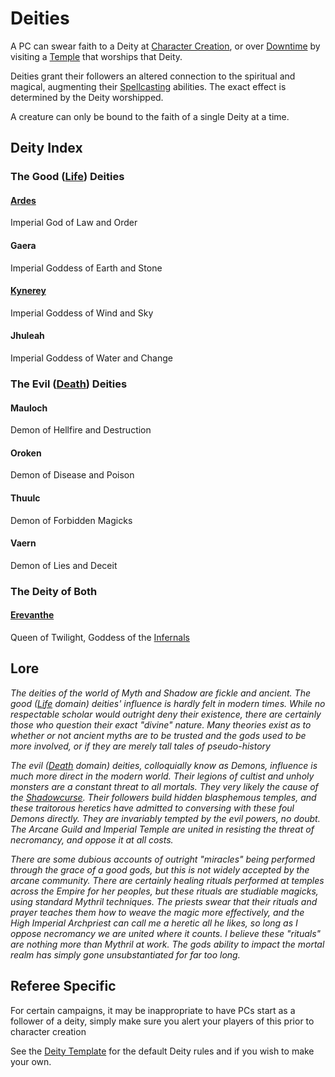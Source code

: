 # Deities
A PC can swear faith to a Deity at [Character Creation](../../../Character%20Creation/Character%20Creation%20Walkthrough.md), or over [Downtime](../../../Player%20Characters/Derived%20Statistics/Level.md#Downtime) by visiting a [Temple](../../../Economy/Detailed%20Prices/Relevant%20Prices/Temple%20Services.md) that worships that Deity.

Deities grant their followers an altered connection to the spiritual and magical, augmenting their [Spellcasting](../../Spellcasting.md) abilities. The exact effect is determined by the Deity worshipped.  

A creature can only be bound to the faith of a single Deity at a time.
## Deity Index

### The Good ([Life](../../Spell%20Domains/Life.md)) Deities
#### [Ardes](Deity%20Index/Ardes.md)
Imperial God of Law and Order
#### Gaera
Imperial Goddess of Earth and Stone
#### [Kynerey](Deity%20Index/Kynerey.md)
Imperial Goddess of Wind and Sky
#### Jhuleah
Imperial Goddess of Water and Change
### The Evil ([Death](../../Spell%20Domains/Death.md)) Deities
#### Mauloch
Demon of Hellfire and Destruction
#### Oroken
Demon of Disease and Poison
#### Thuulc
Demon of Forbidden Magicks
#### Vaern
Demon of Lies and Deceit
### The Deity of Both
#### [Erevanthe](Deity%20Index/Erevanthe.md)
Queen of Twilight, Goddess of the [Infernals](../../../Player%20Characters/Ancenstries/Infernals.md)
## Lore
*The deities of the world of Myth and Shadow are fickle and ancient. The good ([Life](../../Spell%20Domains/Life.md) domain) deities' influence is hardly felt in modern times. While no respectable scholar would outright deny their existence, there are certainly those who question their exact "divine" nature. Many theories exist as to whether or not ancient myths are to be trusted and the gods used to be more involved, or if they are merely tall tales of pseudo-history* 

*The evil ([Death](../../Spell%20Domains/Death.md) domain) deities, colloquially know as Demons, influence is much more direct in the modern world. Their legions of cultist and unholy monsters are a constant threat to all mortals. They very likely the cause of the [Shadowcurse](../../../Hazards/Shadowcurse.md). Their followers build hidden blasphemous temples, and these traitorous heretics have admitted to conversing with these foul Demons directly. They are invariably tempted by the evil powers, no doubt. The Arcane Guild and Imperial Temple are united in resisting the threat of necromancy, and oppose it at all costs.*

*There are some dubious accounts of outright "miracles" being performed through the grace of a good gods, but this is not widely accepted by the arcane community. There are certainly healing rituals performed at temples across the Empire for her peoples, but these rituals are studiable magicks, using standard Mythril techniques. The priests swear that their rituals and prayer teaches them how to weave the magic more effectively, and the High Imperial Archpriest can call me a heretic all he likes, so long as I oppose necromancy we are united where it counts. I believe these "rituals" are nothing more than Mythril at work. The gods ability to impact the mortal realm has simply gone unsubstantiated for far too long.*

## Referee Specific
For certain campaigns, it may be inappropriate to have PCs start as a follower of a deity, simply make sure you alert your players of this prior to character creation

See the [Deity Template](Deity%20Index/Deity%20Template.md) for the default Deity rules and if you wish to make your own.